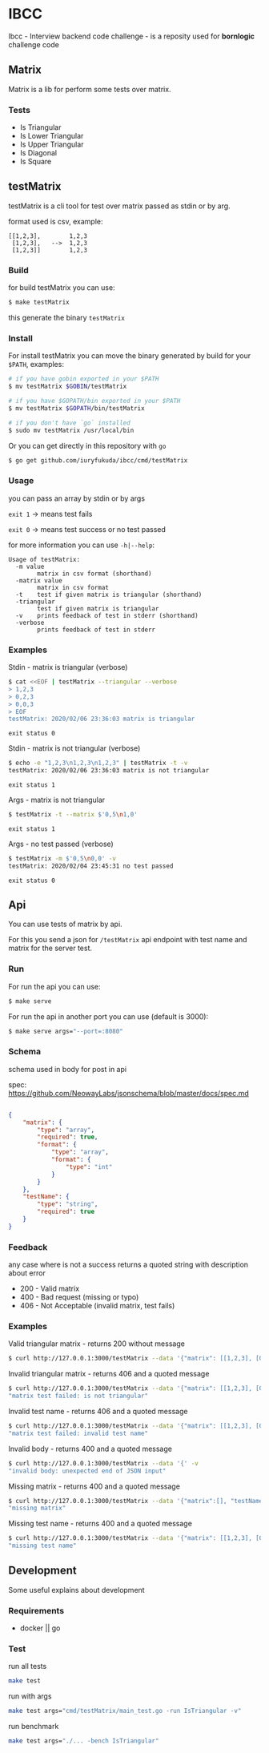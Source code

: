 # IBCC

Ibcc - Interview backend code challenge - is a reposity used for **bornlogic** challenge code

## Matrix

Matrix is a lib for perform some tests over matrix.

### Tests

- Is Triangular
- Is Lower Triangular
- Is Upper Triangular
- Is Diagonal
- Is Square

## testMatrix

testMatrix is a cli tool for test over matrix passed as stdin or by arg.

format used is csv, example:
```
[[1,2,3],        1,2,3
 [1,2,3],   -->  1,2,3
 [1,2,3]]        1,2,3
```

### Build

for build testMatrix you can use:
```sh
$ make testMatrix
```
this generate the binary `testMatrix`

### Install

For install testMatrix you can move the binary generated by build for your `$PATH`, examples:
```sh
# if you have gobin exported in your $PATH
$ mv testMatrix $GOBIN/testMatrix

# if you have $GOPATH/bin exported in your $PATH
$ mv testMatrix $GOPATH/bin/testMatrix

# if you don't have `go` installed
$ sudo mv testMatrix /usr/local/bin
```

Or you can get directly in this repository with `go`

```sh
$ go get github.com/iuryfukuda/ibcc/cmd/testMatrix
```

### Usage

you can pass an array by stdin or by args

`exit 1` -> means test fails

`exit 0` -> means test success or no test passed

for more information you can use `-h|--help`:
```
Usage of testMatrix:
  -m value
        matrix in csv format (shorthand)
  -matrix value
        matrix in csv format
  -t    test if given matrix is triangular (shorthand)
  -triangular
        test if given matrix is triangular
  -v    prints feedback of test in stderr (shorthand)
  -verbose
        prints feedback of test in stderr
```

### Examples

Stdin - matrix is triangular (verbose)
```sh
$ cat <<EOF | testMatrix --triangular --verbose
> 1,2,3
> 0,2,3
> 0,0,3
> EOF
testMatrix: 2020/02/06 23:36:03 matrix is triangular
```
`exit status 0`

Stdin - matrix is not triangular (verbose)
```sh
$ echo -e "1,2,3\n1,2,3\n1,2,3" | testMatrix -t -v
testMatrix: 2020/02/06 23:36:03 matrix is not triangular
```
`exit status 1`

Args - matrix is not triangular
```bash
$ testMatrix -t --matrix $'0,5\n1,0'
```
`exit status 1`

Args - no test passed (verbose)
```bash
$ testMatrix -m $'0,5\n0,0' -v
testMatrix: 2020/02/04 23:45:31 no test passed
```
`exit status 0`


## Api

You can use tests of matrix by api.

For this you send a json for `/testMatrix` api endpoint with test name and matrix for the server test.

### Run

For run the api you can use:
```sh
$ make serve
```

For run the api in another port you can use (default is 3000):
```sh
$ make serve args="--port=:8080"
```

### Schema

schema used in body for post in api

spec: https://github.com/NeowayLabs/jsonschema/blob/master/docs/spec.md

```json

{
	"matrix": {
		"type": "array",
		"required": true,
		"format": {
			"type": "array",
			"format": {
				"type": "int"
			}
		}
	},
	"testName": {
		"type": "string",
		"required": true
	}
}
```

### Feedback

any case where is not a success returns a quoted string with description about error

- 200 - Valid matrix
- 400 - Bad request (missing or typo)
- 406 - Not Acceptable (invalid matrix, test fails)

### Examples

Valid triangular matrix - returns 200 without message
```sh
$ curl http://127.0.0.1:3000/testMatrix --data '{"matrix": [[1,2,3], [0,1,1], [0,0,1]], "testName": "triangular"}'
```

Invalid triangular matrix - returns 406 and a quoted message
```sh
$ curl http://127.0.0.1:3000/testMatrix --data '{"matrix": [[1,2,3], [0,1,1], [1,0,1]], "testName": "triangular"}' -v
"matrix test failed: is not triangular"
```

Invalid test name - returns 406 and a quoted message
```sh
$ curl http://127.0.0.1:3000/testMatrix --data '{"matrix": [[1,2,3], [0,1,1], [0,0,1]], "testName": "invalid"}'
"matrix test failed: invalid test name"
```

Invalid body - returns 400 and a quoted message
```sh
$ curl http://127.0.0.1:3000/testMatrix --data '{' -v
"invalid body: unexpected end of JSON input"
```

Missing matrix - returns 400 and a quoted message
```sh
$ curl http://127.0.0.1:3000/testMatrix --data '{"matrix":[], "testName": "triangular"}' -v
"missing matrix"
```

Missing test name - returns 400 and a quoted message
```sh
$ curl http://127.0.0.1:3000/testMatrix --data '{"matrix": [[1,2,3], [0,1,1], [1,0,1]], "testName": ""}' -v
"missing test name"
```

## Development

Some useful explains about development

### Requirements

- docker || go

### Test

run all tests
```sh
make test
```

run with args
```sh
make test args="cmd/testMatrix/main_test.go -run IsTriangular -v"
```

run benchmark
```sh
make test args="./... -bench IsTriangular"
```
